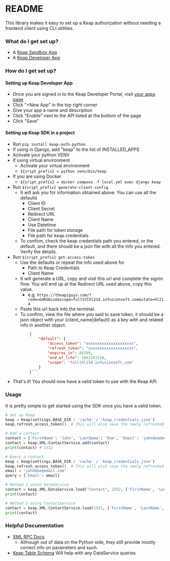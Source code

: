 # README #

This library makes it easy to set up a Keap authorization without needing a frontend client using CLI utilities.

### What do I get set up? ###

* A [Keap Sandbox App](https://developer.infusionsoft.com/resources/sandbox-application/)
* A [Keap Developer App](https://keys.developer.keap.com/)

### How do I get set up? ###

#### Setting up Keap Developer App ####

* Once you are signed in to the Keap Developer Portal, visit [your apps page](https://keys.developer.keap.com/my-apps)
* Click "+New App" in the top right corner
* Give your app a name and description
* Click "Enable" next to the API listed at the bottom of the page
* Click "Save"

#### Setting up Keap SDK in a project ####

* Run `pip install keap-auth-python`
* If using in Django, add "keap" to the list of INSTALLED_APPS
* Activate your python VENV
* If using virtual environment
  * Activate your virtual environment
  * `${sript_prefix} = python venv/bin/keap`
* If you are using Docker
  * `${sript_prefix} = docker compose -f local.yml exec django keap`
* Run `${sript_prefix} generate-client-config`
    * It will ask you for information obtained above: You can use all the defaults
        * Client ID
        * Client Secret
        * Redirect URL
        * Client Name
        * Use Datetime
        * File path for token storage
        * File path for keap credentials
    * To confirm, check the keap credentials path you entered, or the default, and there should be a json file with all
      the info you entered. Verify the details.
* Run `${sript_prefix} get-access-token`
    * Use the defaults or repeat the info used above for
        * Path to Keap Credentials
        * Client Name
    * It will generate a URL, copy and visit this url and complete the signin flow. You will end up at the Redirect URL
      used above, copy this value.
        * e.g. `https://theapiguys.com/?code=GdRGbcuo&scope=full%7Chl214.infusionsoft.com&state=hl214`
    * Paste this url back into the terminal.
    * To confirm, view the file where you said to save token, it should be a json object with your {client_name|default}
      as a key with and related info in another object.
      ```json
          {
              "default": {
                  "access_token": "xxxxxxxxxxxxxxxxxxxxx",
                  "refresh_token": "xxxxxxxxxxxxxxxxxxxx",
                  "expires_in": 86399,
                  "end_of_life": 1661361510,
                  "scope": "full|hl214.infusionsoft.com"
              }
          }```
* That's it! You should now have a valid token to use with the Keap API.

### Usage ###

It is pretty simple to get started using the SDK once you have a valid token.

```python 
# Set up Keap
keap = Keap(settings.BASE_DIR / 'cache' / 'keap_credentials.json')
keap.refresh_access_token()  # This will also save the newly refreshed token

# Add a contact
contact = {'FirstName': 'John', 'LastName': 'Doe', 'Email': 'johndoe@email.com'}
contact = keap.XML.ContactService.add(contact)
print(contact) # 1552

# Query a contact 
keap = Keap(settings.BASE_DIR / 'cache' / 'keap_credentials.json')
keap.refresh_access_token()  # This will also save the newly refreshed token
email = 'johndoe@email.com'
query = {'Email': email}

# Method 1 usind DataService
contact = keap.XML.DataService.load("Contact", 1552, ['FirstName', 'LastName', "Id"])
print(contact)

# Method 2 using ContactService
contact = keap.XML.ContactService.load(1552, ['FirstName', 'LastName', "Id"])
print(contact)
```

### Helpful Documentation ###

* [XML RPC Docs](https://developer.infusionsoft.com/docs/xml-rpc/#contact-create-a-contact)
    * Although out of data on the Python side, they still provide mostly correct info on parameters and such.
* [Keap Table Schema](https://developer.infusionsoft.com/docs/table-schema/) Will help with any DataService queries
